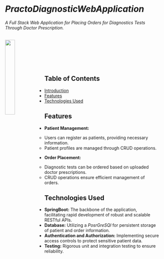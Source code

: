 # *PractoDiagnosticWebApplication*
*A Full Stack Web Application for Placing Orders for Diagnostics Tests Through Doctor Prescription.*
<br><br>
<p>
  <img src = "https://upload.wikimedia.org/wikipedia/commons/6/6a/Practo.png" width = "25%" align = "left"/>
</p>
<br><br><br><br>
<br>

## Table of Contents

- [Introduction](#practo-diagnostic)
- [Features](#features)
- [Technologies Used](#technologies-used)
<!-- - [Getting Started](#getting-started)
- [Configuration](#configuration)
- [Usage](#usage)
- [Contributing](#contributing)
- [License](#license)
- [Acknowledgments](#acknowledgments) -->

## Features

- **Patient Management:**
  - Users can register as patients, providing necessary information.
  - Patient profiles are managed through CRUD operations.

- **Order Placement:**
  - Diagnostic tests can be ordered based on uploaded doctor prescriptions.
  - CRUD operations ensure efficient management of orders.

## Technologies Used

- **SpringBoot:** The backbone of the application, facilitating rapid development of robust and scalable RESTful APIs.
- **Database:** Utilizing a *PosrGreSQl* for persistent storage of patient and order information.
- **Authentication and Authorization:** Implementing secure access controls to protect sensitive patient data.
- **Testing:** Rigorous unit and integration testing to ensure reliability.
